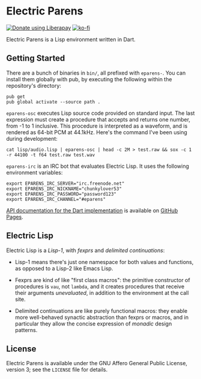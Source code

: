 # Electric Parens
<a href="https://liberapay.com/xkapastel/donate"><img alt="Donate using Liberapay" src="https://liberapay.com/assets/widgets/donate.svg"></a> [![ko-fi](https://www.ko-fi.com/img/donate_sm.png)](https://ko-fi.com/T6T5QRUW)

Electric Parens is a Lisp environment written in Dart.

## Getting Started
There are a bunch of binaries in `bin/`, all prefixed with
`eparens-`. You can install them globally with pub, by executing the
following within the repository's directory:

```
pub get
pub global activate --source path .
```

`eparens-osc` executes Lisp source code provided on standard
input. The last expression must create a procedure that accepts and
returns one number, from -1 to 1 inclusive. This procedure is
interpreted as a waveform, and is rendered as 64-bit PCM at
44.1kHz. Here's the command I've been using during development:

```
cat lisp/audio.lisp | eparens-osc | head -c 2M > test.raw && sox -c 1 -r 44100 -t f64 test.raw test.wav
```

`eparens-irc` is an IRC bot that evaluates Electric Lisp. It uses the
following environment variables:

```
export EPARENS_IRC_SERVER="irc.freenode.net"
export EPARENS_IRC_NICKNAME="chunkylover53"
export EPARENS_IRC_PASSWORD="password123"
export EPARENS_IRC_CHANNEL="#eparens"
```

[API documentation for the Dart implementation](https://xkapastel.github.io/electric-parens/api/index.html) is available on [GitHub Pages](https://xkapastel.github.io/electric-parens/api/index.html).

## Electric Lisp
Electric Lisp is a *Lisp-1*, with *fexprs* and *delimited
continuations*:

- Lisp-1 means there's just one namespace for both values and
  functions, as opposed to a Lisp-2 like Emacs Lisp.

- Fexprs are kind of like "first class macros": the primitive
  constructor of procedures is `vau`, not `lambda`, and it creates
  procedures that receive their arguments *unevaluated*, in addition
  to the environment at the call site.

- Delimited continuations are like purely functional macros: they
  enable more well-behaved synactic abstraction than fexprs or macros,
  and in particular they allow the concise expression of *monadic*
  design patterns.

## License
Electric Parens is available under the GNU Affero General Public
License, version 3; see the `LICENSE` file for details.
